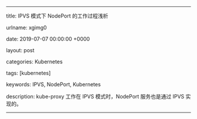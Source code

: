 
---

title: IPVS 模式下 NodePort 的工作过程浅析

urlname: xgimg0

date: 2019-07-07 00:00:00 +0000

layout: post

categories: Kubernetes

tags: [kubernetes]

keywords: IPVS, NodePort, Kubernetes

description: kube-proxy 工作在 IPVS 模式时，NodePort 服务也是通过 IPVS 实现的。

---

<a name="lfAlR"></a>
### 

